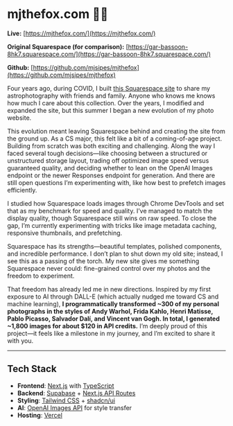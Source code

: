 # mjthefox.com 📸✨

**Live:** [https://mjthefox.com/](https://mjthefox.com/)

**Original Squarespace (for comparison):** [https://gar-bassoon-8hk7.squarespace.com/](https://gar-bassoon-8hk7.squarespace.com/)

**Github:** [https://github.com/mjsipes/mjthefox](https://github.com/mjsipes/mjthefox)

Four years ago, during COVID, I built [this Squarespace site](https://gar-bassoon-8hk7.squarespace.com/) to share my astrophotography with friends and family. Anyone who knows me knows how much I care about this collection. Over the years, I modified and expanded the site, but this summer I began a new evolution of my photo website.

This evolution meant leaving Squarespace behind and creating the site from the ground up. As a CS major, this felt like a bit of a coming-of-age project. Building from scratch was both exciting and challenging. Along the way I faced several tough decisions—like choosing between a structured or unstructured storage layout, trading off optimized image speed versus guaranteed quality, and deciding whether to lean on the OpenAI Images endpoint or the newer Responses endpoint for generation. And there are still open questions I’m experimenting with, like how best to prefetch images efficiently.

I studied how Squarespace loads images through Chrome DevTools and set that as my benchmark for speed and quality. I’ve managed to match the display quality, though Squarespace still wins on raw speed. To close the gap, I’m currently experimenting with tricks like image metadata caching, responsive thumbnails, and prefetching.

Squarespace has its strengths—beautiful templates, polished components, and incredible performance. I don’t plan to shut down my old site; instead, I see this as a passing of the torch. My new site gives me something Squarespace never could: fine-grained control over my photos and the freedom to experiment.

That freedom has already led me in new directions. Inspired by my first exposure to AI through DALL-E (which actually nudged me toward CS and machine learning), **I programmatically transformed ~300 of my personal photographs in the styles of Andy Warhol, Frida Kahlo, Henri Matisse, Pablo Picasso, Salvador Dalí, and Vincent van Gogh. In total, I generated ~1,800 images for about $120 in API credits.** I’m deeply proud of this project—it feels like a milestone in my journey, and I’m excited to share it with you.

---

## Tech Stack

* **Frontend**: [Next.js](https://nextjs.org/) with [TypeScript](https://www.typescriptlang.org/)
* **Backend**: [Supabase](https://supabase.com/) + [Next.js API Routes](https://nextjs.org/docs/app/building-your-application/routing/route-handlers)
* **Styling**: [Tailwind CSS](https://tailwindcss.com/) + [shadcn/ui](https://ui.shadcn.com/)
* **AI**: [OpenAI Images API](https://platform.openai.com/docs/guides/images) for style transfer
* **Hosting**: [Vercel](https://vercel.com/)

